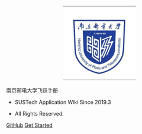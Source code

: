 <p align="center">
  <a href="https://sustech-application.com/">
    <img alt="docsify" src="src/_media/SUSTech_University_Logo.png" height="200">
  </a>
</p>


<middle>南京邮电大学飞跃手册</middle>


<!-- > SUSTech Application Wiki -->

- SUSTech Application Wiki Since 2019.3

- All Rights Reserved.

[GitHub](https://github.com/SUSTech-Application/SUSTechapplication)
[Get Started](#南京邮电大学飞跃手册)
